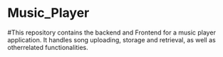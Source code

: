 # Music_Player
#This repository contains the backend  and Frontend for a music player application. It handles song uploading, storage and retrieval, as well as otherrelated functionalities.

